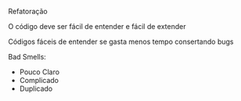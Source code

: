 Refatoração 

O código deve ser fácil de entender e fácil de extender

Códigos fáceis de entender se gasta menos tempo consertando bugs 

Bad Smells:
- Pouco Claro
- Complicado
- Duplicado

